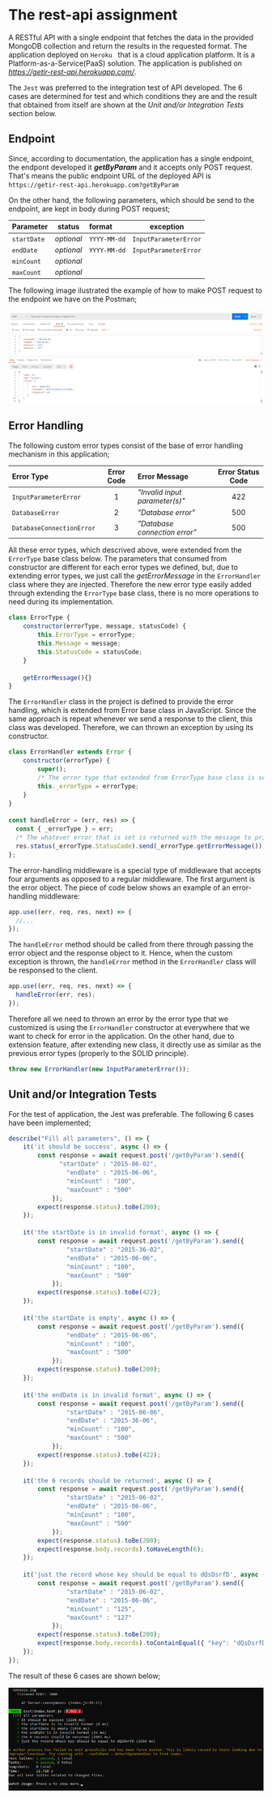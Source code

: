 # The rest-api assignment

A RESTful API with a single endpoint that fetches the data in the provided MongoDB collection and return the results in the requested format. The application deployed on `Heroku ` that is a cloud application platform. It is a Platform-as-a-Service(PaaS) solution. The application is published on *https://getir-rest-api.herokuapp.com/*.

The `Jest` was preferred to the integration test of API developed. The 6 cases are determined for test and which conditions they are and the result that obtained from itself are shown at the *Unit and/or Integration Tests* section below.

## Endpoint
Since, according to documentation, the application has a single endpoint, the endpont developed it ***getByParam*** and it accepts only POST request. That's means the public endpoint URL of the deployed API is `https://getir-rest-api.herokuapp.com?getByParam`  

On the other hand, the following parameters, which should be send to the endpoint, are kept in body during POST request;

| Parameter | status | format | exception |
| :--- | :---: | :--- | :---:
| `startDate` | *optional*  | `YYYY-MM-dd` | `InputParameterError` |
| `endDate` | *optional*  | `YYYY-MM-dd`| `InputParameterError` |
| `minCount` | *optional*  |  |  |
| `maxCount` | *optional*  |  |  |

The following image ilustrated the example of how to make POST request to the endpoint we have on the Postman;  

<kbd>![alt text](https://github.com/burakcanekici/rest-api-assignment/blob/main/images/Rest.PNG)</kbd>

## Error Handling

The following custom error types consist of the base of error handling mechanism in this application;

| Error Type | Error Code | Error Message | Error Status Code |
| :--- | :---: | :--- | :---: |
| `InputParameterError` | 1  | *"Invalid input parameter(s)"* | 422 |
| `DatabaseError` | 2  | *"Database error"* | 500 |
| `DatabaseConnectionError` | 3  | *"Database connection error"* | 500 |

All these error types, which descrived above, were extended from the `ErrorType` base class below. The parameters that consumed from constructor are different for each error types we defined, but, due to extending error types, we just call the *getErrorMessage* in the `ErrorHandler` class where they are injected. Therefore the new error type easily added through extending the `ErrorType` base class, there is no more operations to need during its implementation.  

```javascript
class ErrorType {
	constructor(errorType, message, statusCode) {
		this.ErrorType = errorType;
		this.Message = message;
		this.StatusCode = statusCode;
	} 
	
	getErrorMessage(){}
}
```

The `ErrorHandler` class in the project is defined to provide the error handling, which is extended from Error base class in JavaScript. Since the same approach is repeat whenever we send a response to the client, this class was developed. Therefore, we can thrown an exception by using its constructor.  

```javascript
class ErrorHandler extends Error {
	constructor(errorType) {
		super();
		/* The error type that extended from ErrorType base class is set. */
		this._errorType = errorType;
	}
}

const handleError = (err, res) => {
  const { _errorType } = err;
  /* The whatever error that is set is returned with the message to private itself. */
  res.status(_errorType.StatusCode).send(_errorType.getErrorMessage());
};
```

The error-handling middleware is a special type of middleware that accepts four arguments as opposed to a regular middleware. The first argument is the error object.
The piece of code below shows an example of an error-handling middleware:  
```javascript
app.use((err, req, res, next) => {
  //...
});
```
The `handleError` method should be called from there through passing the error object and the response object to it. Hence, when the custom exception is thrown, the `handleError` method in the `ErrorHandler` class will be responsed to the client.
```javascript
app.use((err, req, res, next) => {
  handleError(err, res);
});
```

Therefore all we need to thrown an error by the error type that we customized is using the `ErrorHandler` constructor at everywhere that we want to check for error in the application. On the other hand, due to extension feature, after extending new class, it directly use as similar as the previous error types (properly to the SOLID principle).
```javascript
throw new ErrorHandler(new InputParameterError());
```

## Unit and/or Integration Tests

For the test of application, the Jest was preferable. The following 6 cases have been implemented; 

```javascript
describe("Fill all parameters", () => {
    it('it should be success', async () => {
        const response = await request.post('/getByParam').send({
		      "startDate" : "2015-06-02",
			    "endDate" : "2015-06-06",
			    "minCount" : "100",
			    "maxCount" : "500"
		    });
        expect(response.status).toBe(200);
    });
    
    it('the startDate is in invalid format', async () => {
        const response = await request.post('/getByParam').send({
			    "startDate" : "2015-36-02",
			    "endDate" : "2015-06-06",
			    "minCount" : "100",
			    "maxCount" : "500"
		    });
        expect(response.status).toBe(422);
    });
    
    it('the startDate is empty', async () => {
        const response = await request.post('/getByParam').send({
			    "endDate" : "2015-06-06",
			    "minCount" : "100",
			    "maxCount" : "500"
		    });
        expect(response.status).toBe(200);
    });
    
    it('the endDate is in invalid format', async () => {
        const response = await request.post('/getByParam').send({
			    "startDate" : "2015-06-06",
			    "endDate" : "2015-36-06",
			    "minCount" : "100",
			    "maxCount" : "500"
		    });
        expect(response.status).toBe(422);
    });
    
    it('the 6 records should be returned', async () => {
        const response = await request.post('/getByParam').send({
			    "startDate" : "2015-06-02",
			    "endDate" : "2015-06-06",
			    "minCount" : "100",
			    "maxCount" : "500"
		    });
        expect(response.status).toBe(200);
        expect(response.body.records).toHaveLength(6);
    });
    
    it('just the record whose key should be equal to dQsDsrfD', async () => {
        const response = await request.post('/getByParam').send({
			    "startDate" : "2015-06-02",
			    "endDate" : "2015-06-06",
			    "minCount" : "125",
			    "maxCount" : "127"
		    });
        expect(response.status).toBe(200);
        expect(response.body.records).toContainEqual({ "key": "dQsDsrfD", "createdAt": "2015-06-03T22:41:58.896Z", "totalCount": 126 });
    });
});
```

The result of these 6 cases are shown below; 

<kbd>![alt text](https://github.com/burakcanekici/rest-api-assignment/blob/main/images/TestCase.PNG)</kbd>
